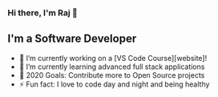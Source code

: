 ### Hi there, I'm Raj 👋

## I'm a Software Developer

- 🔭 I’m currently working on a [VS Code Course][website]!
- 🌱 I’m currently learning advanced full stack applications
- 🥅 2020 Goals: Contribute more to Open Source projects
- ⚡ Fun fact: I love to code day and night and being healthy

<!--
- 🔭 I’m currently working on ...
- 🌱 I’m currently learning advanced full stack
- 👯 I’m looking to collaborate on ...
- 🤔 I’m looking for help with ...
- 💬 Ask me about ...
- 📫 How to reach me: ...
- 😄 Pronouns: ...
- ⚡ Fun fact: ...
-->

